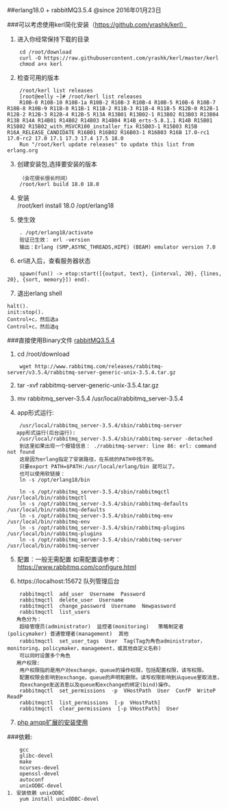 ##erlang18.0 + rabbitMQ3.5.4
@since  2016年01月23日

###可以考虑使用kerl简化安装（https://github.com/yrashk/kerl）

1. 进入你经常保持下载的目录 
```
    cd /root/download
    curl -O https://raw.githubusercontent.com/yrashk/kerl/master/kerl
    chmod a+x kerl
```
2. 检查可用的版本
```
    /root/kerl list releases
    [root@eelly ~]# /root/kerl list releases
    R10B-0 R10B-10 R10B-1a R10B-2 R10B-3 R10B-4 R10B-5 R10B-6 R10B-7 R10B-8 R10B-9 R11B-0 R11B-1 R11B-2 R11B-3 R11B-4 R11B-5 R12B-0 R12B-1 R12B-2 R12B-3 R12B-4 R12B-5 R13A R13B01 R13B02-1 R13B02 R13B03 R13B04 R13B R14A R14B01 R14B02 R14B03 R14B04 R14B_erts-5.8.1.1 R14B R15B01 R15B02 R15B02_with_MSVCR100_installer_fix R15B03-1 R15B03 R15B R16A_RELEASE_CANDIDATE R16B01 R16B02 R16B03-1 R16B03 R16B 17.0-rc1 17.0-rc2 17.0 17.1 17.3 17.4 17.5 18.0
    Run "/root/kerl update releases" to update this list from erlang.org
```
3. 创建安装包,选择要安装的版本
```
    （会花很长很长时间）
    /root/kerl build 18.0 18.0
```
4. 安装  
    /root/kerl install 18.0 /opt/erlang18

5. 使生效
```
    . /opt/erlang18/activate
    验证已生效： erl -version
    输出：Erlang (SMP,ASYNC_THREADS,HIPE) (BEAM) emulator version 7.0
```
6. erl进入后，查看服务器状态
```
    spawn(fun() -> etop:start([{output, text}, {interval, 20}, {lines, 20}, {sort, memory}]) end). 
```

7. 退出erlang shell
```
halt().
init:stop().
Control+c，然后选a
Control+c，然后选q
```

###直接使用Binary文件 [rabbitMQ3.5.4](http://www.rabbitmq.com/releases/rabbitmq-server/v3.5.4/rabbitmq-server-generic-unix-3.5.4.tar.gz)
1. cd /root/download
```
    wget http://www.rabbitmq.com/releases/rabbitmq-server/v3.5.4/rabbitmq-server-generic-unix-3.5.4.tar.gz
```
2. tar -xvf rabbitmq-server-generic-unix-3.5.4.tar.gz

3. mv rabbitmq_server-3.5.4 /usr/local/rabbitmq_server-3.5.4

4. app形式运行:
```
    /usr/local/rabbitmq_server-3.5.4/sbin/rabbitmq-server
   app形式运行(后台运行):
    /usr/local/rabbitmq_server-3.5.4/sbin/rabbitmq-server -detached
    到这里如果出现一个报错信息： ./rabbitmq-server: line 86: erl: command not found  
    这是因为erlang指定了安装路径，在系统的PATH中找不到。
    只要export PATH=$PATH:/usr/local/erlang/bin 就可以了。
    也可以使用软链接：
    ln -s /opt/erlang18/bin

    ln -s /opt/rabbitmq_server-3.5.4/sbin/rabbitmqctl /usr/local/bin/rabbitmqctl
    ln -s /opt/rabbitmq_server-3.5.4/sbin/rabbitmq-defaults /usr/local/bin/rabbitmq-defaults
    ln -s /opt/rabbitmq_server-3.5.4/sbin/rabbitmq-env /usr/local/bin/rabbitmq-env
    ln -s /opt/rabbitmq_server-3.5.4/sbin/rabbitmq-plugins /usr/local/bin/rabbitmq-plugins
    ln -s /opt/rabbitmq_server-3.5.4/sbin/rabbitmq-server /usr/local/bin/rabbitmq-server
```
5. 配置：一般无需配置
    如需配置请参考：https://www.rabbitmq.com/configure.html

6. https://localhost:15672 队列管理后台
```
    rabbitmqctl  add_user  Username  Password
    rabbitmqctl  delete_user  Username
    rabbitmqctl  change_password  Username  Newpassword
    rabbitmqctl  list_users
   角色分为：
    超级管理员(administrator)  监控者(monitoring)   策略制定者(policymaker) 普通管理者(management)  其他
    rabbitmqctl  set_user_tags  User  Tag(Tag为角色administrator，monitoring，policymaker，management，或其他自定义名称)
    可以同时设置多个角色
   用户权限:
    用户权限指的是用户对exchange，queue的操作权限，包括配置权限，读写权限。
    配置权限会影响到exchange，queue的声明和删除。读写权限影响到从queue里取消息，
    向exchange发送消息以及queue和exchange的绑定(bind)操作。
    rabbitmqctl  set_permissions  -p  VHostPath  User  ConfP  WriteP  ReadP
    rabbitmqctl  list_permissions  [-p  VHostPath]
    rabbitmqctl  clear_permissions  [-p VHostPath]  User
```

7. [php amqp扩展的安装使用](https://github.com/153734009/doc/blob/master/php/extensions/amqp.php)


###依赖:
```
    gcc 
    glibc-devel 
    make 
    ncurses-devel 
    openssl-devel 
    autoconf 
    unixODBC-devel 
1. 安装依赖 unixODBC  
    yum install unixODBC-devel
```
